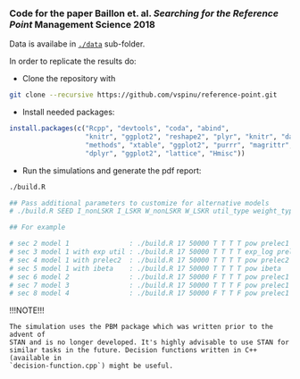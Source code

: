 

### Code for the paper Baillon et. al. _Searching for the Reference Point_ Management Science 2018

Data is availabe in [`./data`](./data/) sub-folder.

In order to replicate the results do:

- Clone the repository with

```sh
git clone --recursive https://github.com/vspinu/reference-point.git
```

- Install needed packages:

```R
install.packages(c("Rcpp", "devtools", "coda", "abind", 
                   "knitr", "ggplot2", "reshape2", "plyr", "knitr", "data.table", "xtable",
                   "methods", "xtable", "ggplot2", "purrr", "magrittr", "data.table",
                   "dplyr", "ggplot2", "lattice", "Hmisc"))
```

- Run the simulations and generate the pdf report:

```sh
./build.R 

## Pass additional parameters to customize for alternative models
# ./build.R SEED I_nonLSKR I_LSKR W_nonLSKR W_LSKR util_type weight_type

## For example

# sec 2 model 1               : ./build.R 17 50000 T T T T pow prelec1 (same as ./build.R)
# sec 3 model 1 with exp util : ./build.R 17 50000 T T T T exp_log prelec1
# sec 4 model 1 with prelec2  : ./build.R 17 50000 T T T T pow prelec2
# sec 5 model 1 with ibeta    : ./build.R 17 50000 T T T T pow ibeta
# sec 6 model 2               : ./build.R 17 50000 F T T T pow prelec1
# sec 7 model 3               : ./build.R 17 50000 T T T F pow prelec1
# sec 8 model 4               : ./build.R 17 50000 F T T F pow prelec1
```

!!!NOTE!!!

    The simulation uses the PBM package which was written prior to the advent of
    STAN and is no longer developed. It's highly advisable to use STAN for
    similar tasks in the future. Decision functions written in C++ (available in
    `decision-function.cpp`) might be useful.



